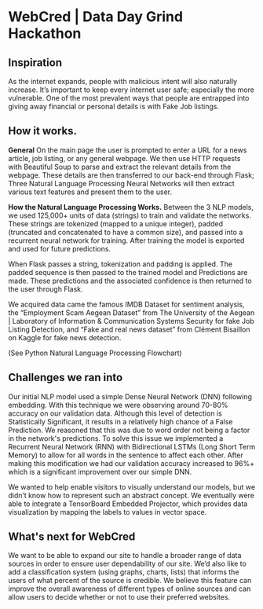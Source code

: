 # WebCred | Data Day Grind Hackathon

## Inspiration
As the internet expands, people with malicious intent will also naturally increase. It’s important to keep every internet user safe; especially the more vulnerable. One of the most prevalent ways that people are entrapped into giving away financial or personal details is with Fake Job listings.
## How it works.
**General** 
On the main page the user is prompted to enter a URL for a news article, job listing, or any general webpage. We then use HTTP requests with Beautiful Soup to parse and extract the relevant details from the webpage. These details are then transferred to our back-end through Flask; Three Natural Language Processing Neural Networks will then extract various text features and present them to the user. 

**How the Natural Language Processing Works.**
Between the 3 NLP models, we used 125,000+ units of data (strings) to train and validate the networks. These strings are tokenized (mapped to a unique integer), padded (truncated and concatenated to have a common size), and passed into a recurrent neural network for training. After training the model is exported and used for future predictions.

When Flask passes a string, tokenization and padding is applied. The padded sequence is then passed to the trained model and Predictions are made. These predictions and the associated confidence is then returned to the user through Flask.

We acquired data came the famous IMDB Dataset for sentiment analysis, the “Employment Scam Aegean Dataset” from The University of the Aegean | Laboratory of Information & Communication Systems Security for fake Job Listing Detection, and “Fake and real news dataset” from Clément Bisaillon on Kaggle for fake news detection.

(See Python Natural Language Processing Flowchart)

## Challenges we ran into

Our initial NLP model used a simple Dense Neural Network (DNN) following embedding. With this technique we were observing around 70-80% accuracy on our validation data. Although this level of detection is Statistically Significant, it results in a relatively high chance of a False Prediction. We reasoned that this was due to word order not being a factor in the network's predictions. To solve this issue we implemented a Recurrent Neural Network (RNN) with Bidirectional LSTMs (Long Short Term Memory) to allow for all words in the sentence to affect each other. After making this modification we had our validation accuracy increased to 96%+ which is a significant improvement over our simple DNN.

We wanted to help enable visitors to visually understand our models, but we didn’t know how to represent such an abstract concept. We eventually were able to integrate a TensorBoard Embedded Projector, which provides data visualization by mapping the labels to values in vector space.

## What's next for WebCred
We want to be able to expand our site to handle a broader range of data sources in order to ensure user dependability of our site. We’d also like to add a classification system (using graphs, charts, lists) that informs the users of what percent of the source is credible. We believe this feature can improve the overall awareness of different types of online sources and can allow users to decide whether or not to use their preferred websites.
